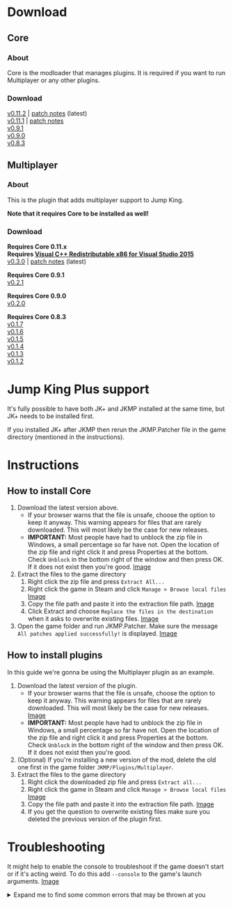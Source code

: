 # Download

## Core
### About
Core is the modloader that manages plugins. It is required if you want to run Multiplayer or any other plugins.
### Download
[v0.11.2](https://github.com/Jump-King-Multiplayer/Releases/releases/download/core_0.11.2/Core.zip) | [patch notes](https://github.com/Jump-King-Multiplayer/Releases/releases/tag/core_0.11.2) (latest)\
[v0.11.1](https://github.com/Jump-King-Multiplayer/Releases/releases/download/core_0.11.1/Core.zip) | [patch notes](https://github.com/Jump-King-Multiplayer/Releases/releases/tag/core_0.11.1)\
[v0.9.1](https://github.com/Jump-King-Multiplayer/Releases/releases/download/core_0.9.1/Core.zip)\
[v0.9.0](https://github.com/Jump-King-Multiplayer/Releases/releases/download/core_0.9.0/Core.zip)\
[v0.8.3](https://github.com/Jump-King-Multiplayer/Releases/releases/download/core_0.8.3/Core.zip)

## Multiplayer
### About
This is the plugin that adds multiplayer support to Jump King.

**Note that it requires Core to be installed as well!**
### Download
**Requires Core 0.11.x**\
**Requires [Visual C++ Redistributable x86 for Visual Studio 2015](https://www.microsoft.com/en-us/download/details.aspx?id=48145)**\
[v0.3.0](https://github.com/Jump-King-Multiplayer/Releases/releases/download/mp_0.3.0/Multiplayer.zip) | [patch notes](https://github.com/Jump-King-Multiplayer/Releases/releases/tag/mp_0.3.0) (latest)

**Requires Core 0.9.1**\
[v0.2.1](https://github.com/Jump-King-Multiplayer/Releases/releases/download/mp_0.2.1/Multiplayer.zip)

**Requires Core 0.9.0**\
[v0.2.0](https://github.com/Jump-King-Multiplayer/Releases/releases/download/mp_0.2.0/Multiplayer.zip)

**Requires Core 0.8.3**\
[v0.1.7](https://github.com/Jump-King-Multiplayer/Releases/releases/download/mp_0.1.7/Multiplayer.zip)\
[v0.1.6](https://github.com/Jump-King-Multiplayer/Releases/releases/download/mp_0.1.6/Multiplayer.zip)\
[v0.1.5](https://github.com/Jump-King-Multiplayer/Releases/releases/download/mp_0.1.5/Multiplayer.zip)\
[v0.1.4](https://github.com/Jump-King-Multiplayer/Releases/releases/download/mp_0.1.4/Multiplayer.zip)\
[v0.1.3](https://github.com/Jump-King-Multiplayer/Releases/releases/download/mp_0.1.3/Multiplayer.zip)\
[v0.1.2](https://github.com/Jump-King-Multiplayer/Releases/releases/download/mp_0.1.2/Multiplayer.zip)

# Jump King Plus support
It's fully possible to have both JK+ and JKMP installed at the same time, but JK+ needs to be installed first.

If you installed JK+ after JKMP then rerun the JKMP.Patcher file in the game directory (mentioned in the instructions).

# Instructions

## How to install Core
1. Download the latest version above.
   * If your browser warns that the file is unsafe, choose the option to keep it anyway. This warning appears for files that are rarely downloaded. This will most likely be the case for new releases.
   * **IMPORTANT:** Most people have had to unblock the zip file in Windows, a small percentage so far have not. Open the location of the zip file and right click it and press Properties at the bottom. Check ```Unblock``` in the bottom right of the window and then press OK. If it does not exist then you're good. [Image](.github/media/instructions/install/unblock.png)
2. Extract the files to the game directory
   1. Right click the zip file and press ```Extract All...```
   2. Right click the game in Steam and click ```Manage > Browse local files``` [Image](.github/media/instructions/install/steam-browse-local-files.png)
   3. Copy the file path and paste it into the extraction file path. [Image](.github/media/instructions/install/copy-game-filepath.png)
   4. Click Extract and choose ```Replace the files in the destination``` when it asks to overwrite existing files. [Image](.github/media/instructions/install/overwrite-existing-files.png)
3. Open the game folder and run JKMP.Patcher. Make sure the message ```All patches applied successfully!``` is displayed. [Image](.github/media/instructions/install/run-patcher.png)

## How to install plugins
In this guide we're gonna be using the Multiplayer plugin as an example.
1. Download the latest version of the plugin.
   * If your browser warns that the file is unsafe, choose the option to keep it anyway. This warning appears for files that are rarely downloaded. This will most likely be the case for new releases. [Image](.github/media/instructions/install/dl-keep-dangerous-mp.png)
   * **IMPORTANT:** Most people have had to unblock the zip file in Windows, a small percentage so far have not. Open the location of the zip file and right click it and press Properties at the bottom. Check ```Unblock``` in the bottom right of the window and then press OK. If it does not exist then you're good.
2. (Optional) If you're installing a new version of the mod, delete the old one first in the game folder ```JKMP/Plugins/Multiplayer```.
3. Extract the files to the game directory
   1. Right click the downloaded zip file and press ```Extract all...```
   2. Right click the game in Steam and click ```Manage > Browse local files``` [Image](.github/media/instructions/install/steam-browse-local-files.png)
   3. Copy the file path and paste it into the extraction file path. [Image](.github/media/instructions/install/copy-game-filepath.png)
   4. If you get the question to overwrite existing files make sure you deleted the previous version of the plugin first.

# Troubleshooting
It might help to enable the console to troubleshoot if the game doesn't start or if it's acting weird. To do this add ```--console``` to the game's launch arguments. [Image](.github/media/instructions/troubleshooting/steam-console-launch-arguments.png)

<details>
<summary>
Expand me to find some common errors that may be thrown at you
</summary>

```System.NotSupportedException: An attempt was made to load an assembly from a network location...```\
  Alternatively: The game closes on startup without anything showing up.

To fix this you have to unblock the zip file in Windows before extracting it to the game folder. There's instructions for this above in the substeps of step 1. When extracting the second time make sure you overwrite all existing files.

```Failed to connect to matchmaking server: Your version is outdated```

To fix this you have to update your multiplayer version.
</details>
